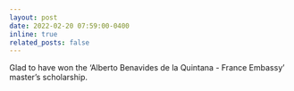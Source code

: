 ```yaml
---
layout: post
date: 2022-02-20 07:59:00-0400
inline: true
related_posts: false
---
```


Glad to have won the ‘Alberto Benavides de la Quintana - France Embassy’ master’s scholarship.
